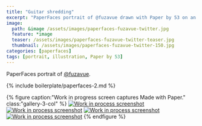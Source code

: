 ```yaml
---
title: "Guitar shredding"
excerpt: "PaperFaces portrait of @fuzavue drawn with Paper by 53 on an iPad."
image: 
  path: &image /assets/images/paperfaces-fuzavue-twitter.jpg 
  feature: *image
  teaser: /assets/images/paperfaces-fuzavue-twitter-teaser.jpg
  thumbnail: /assets/images/paperfaces-fuzavue-twitter-150.jpg
categories: [paperfaces]
tags: [portrait, illustration, Paper by 53]
---
```


PaperFaces portrait of [@fuzavue](https://twitter.com/fuzavue).

{% include boilerplate/paperfaces-2.md %}

{% figure caption:"Work in progress screen captures Made with Paper." class:"gallery-3-col" %}
[![Work in process screenshot](/assets/images/paperfaces-fuzavue-process-1-600.jpg)](/assets/images/paperfaces-fuzavue-process-1-lg.jpg) [![Work in process screenshot](/assets/images/paperfaces-fuzavue-process-2-600.jpg)](/assets/images/paperfaces-fuzavue-process-2-lg.jpg) [![Work in process screenshot](/assets/images/paperfaces-fuzavue-process-3-600.jpg)](/assets/images/paperfaces-fuzavue-process-3-lg.jpg) [![Work in process screenshot](/assets/images/paperfaces-fuzavue-process-4-600.jpg)](/assets/images/paperfaces-fuzavue-process-4-lg.jpg)
{% endfigure %}

